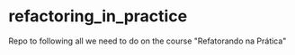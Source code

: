 # refactoring_in_practice
Repo to following all we need to do on the course "Refatorando na Prática"
